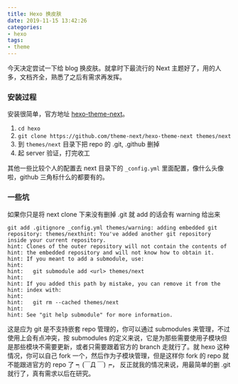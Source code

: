 ```yaml
---
title: Hexo 换皮肤
date: 2019-11-15 13:42:26
categories:
- hexo
tags:
- theme
---
```

今天决定尝试一下给 blog 换皮肤。就拿时下最流行的 Next 主题好了，用的人多，文档齐全，熟悉了之后有需求再发挥。

### 安装过程

安装很简单，官方地址 [hexo-theme-next](https://github.com/theme-next/hexo-theme-next)。

1. `cd hexo`
2. `git clone https://github.com/theme-next/hexo-theme-next themes/next`
3. 到 `themes/next` 目录下把 repo 的 .git, .github 删掉
4. 起 server 验证，打完收工

其他一些比较个人的配置去 next 目录下的 `_config.yml` 里面配置，像什么头像啦，github 三角标什么的都要有的。

### 一些坑

如果你只是将 next clone 下来没有删掉 .git 就 add 的话会有 warning 给出来

```info
git add .gitignore _config.yml themes/warning: adding embedded git repository: themes/nexthint: You've added another git repository inside your current repository.
hint: Clones of the outer repository will not contain the contents of
hint: the embedded repository and will not know how to obtain it.
hint: If you meant to add a submodule, use:
hint:
hint:   git submodule add <url> themes/next
hint:
hint: If you added this path by mistake, you can remove it from the
hint: index with:
hint:
hint:   git rm --cached themes/next
hint:
hint: See "git help submodule" for more information.
```

这是应为 git 是不支持嵌套 repo 管理的，你可以通过 submodules 来管理，不过使用上会有点冲突，按 submodules 的定义来说，它是为那些需要使用子模块但是那些模块不需要更新，或者只需要跟着官方的 branch 走就行了。就 hexo 这种情况，你可以自己 fork 一个，然后作为子模块管理，但是这样你 fork 的 repo 就不能跟进官方的 repo 了 ┑(￣Д ￣)┍， 反正就我的情况来说，用最简单的删 .git 就行了，真有需求以后在研究。
